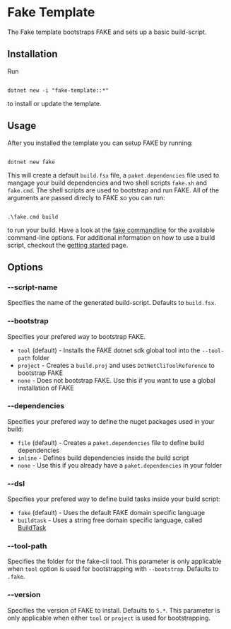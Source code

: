 # Fake Template

The Fake template bootstraps FAKE and sets up a basic build-script.

## Installation

Run
<pre><code class="lang-bash">
dotnet new -i "fake-template::*"
</code></pre>
to install or update the template.

## Usage
After you installed the template you can setup FAKE by running:
<pre><code class="lang-bash">
dotnet new fake
</code></pre>
This will create a default `build.fsx` file, a `paket.dependencies` file used to mangage your build dependencies and two shell scripts `fake.sh` and `fake.cmd`. The shell scripts are used to bootstrap and run FAKE. All of the arguments are passed direcly to FAKE so you can run:
<pre><code class="lang-bash">
.\fake.cmd build
</code></pre>
to run your build. Have a look at the [fake commandline](fake-commandline.html) for the available command-line options. For additional information on how to use a build script, checkout the [getting started](fake-gettingstarted.html#Example-Compiling-and-building-your-NET-application) page.

## Options

### --script-name
Specifies the name of the generated build-script. Defaults to `build.fsx`.

### --bootstrap
Specifies your prefered way to bootstrap FAKE.

- `tool` (default) - Installs the FAKE dotnet sdk global tool into the `--tool-path` folder
- `project` - Creates a `build.proj` and uses `DotNetCliToolReference` to bootstrap FAKE
- `none` - Does not bootstrap FAKE. Use this if you want to use a global installation of FAKE

### --dependencies
Specifies your prefered way to define the nuget packages used in your build:

- `file` (default) - Creates a `paket.dependencies` file to define build dependencies
- `inline` - Defines build dependencies inside the build script
- `none` - Use this if you already have a `paket.dependencies` in your folder

### --dsl
Specifies your prefered way to define build tasks inside your build script:

- `fake` (default) - Uses the default FAKE domain specific language
- `buildtask` - Uses a string free domain specific language, called [BuildTask](https://github.com/vbfox/FoxSharp/blob/master/src/BlackFox.Fake.BuildTask/Readme.md)

### --tool-path
Specifies the folder for the fake-cli tool. This parameter is only applicable when `tool` option is used for bootstrapping with `--bootstrap`. Defaults to `.fake`.

### --version
Specifies the version of FAKE to install. Defaults to `5.*`. This parameter is only applicable when either `tool` or `project` is used for bootstrapping.

